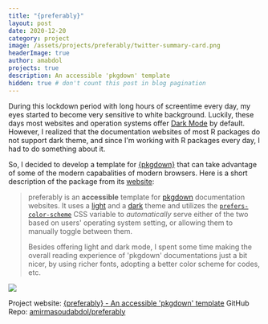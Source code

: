```yaml
---
title: "{preferably}"
layout: post
date: 2020-12-20
category: project
image: /assets/projects/preferably/twitter-summary-card.png
headerImage: true
author: amabdol
projects: true
description: An accessible 'pkgdown' template
hidden: true # don't count this post in blog pagination
---
```


During this lockdown period with long hours of screentime every day, my eyes started to become very sensitive to white background. Luckily, these days most websites and operation systems offer [Dark Mode](https://en.wikipedia.org/wiki/Light-on-dark_color_scheme) by default. However, I realized that the documentation websites of most R packages do not support dark theme, and since I'm working with R packages every day, I had to do something about it.

So, I decided to develop a template for [{pkgdown}](https://pkgdown.r-lib.org) that can take advantage of some of the modern capabalities of modern browsers. Here is a short description of the package from its [website](https://preferably.amirmasoudabdol.name):

> preferably is an **accessible** template for [pkgdown](https://pkgdown.r-lib.org/) documentation websites. It uses a [light](https://bootswatch.com/flatly/) and a [dark](https://bootswatch.com/darkly/) theme and utilizes the [`prefers-color-scheme`](https://developer.mozilla.org/en-US/docs/Web/CSS/@media/prefers-color-scheme) CSS variable to *automatically* serve either of the two based on users' operating system setting, or allowing them to manually toggle between them.
>
> Besides offering light and dark mode, I spent some time making the overall reading experience of 'pkgdown' documentations just a bit nicer, by using richer fonts, adopting a better color scheme for codes, etc. 

![](https://preferably.amirmasoudabdol.name/reference/figures/comparison.png)

<div class="breaker"></div>

Project website: [{preferably} - An accessible 'pkgdown' template](https://preferably.amirmasoudabdol.name)
GitHub Repo: [amirmasoudabdol/preferably](https://github.com/amirmasoudabdol/preferably/)